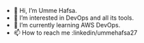 - 👋 Hi, I’m Umme Hafsa.
- 👀 I’m interested in DevOps and all its tools.
- 🌱 I’m currently learning AWS DevOps.
- 📫 How to reach me :linkedin/ummehafsa27

<!---
uhafsa/uhafsa is a ✨ special ✨ repository because its `README.md` (this file) appears on your GitHub profile.
You can click the Preview link to take a look at your changes.
--->
